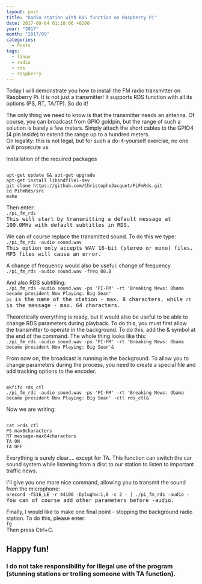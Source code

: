 ```yaml
---
layout: post
title: "Radio station with RDS function on Raspberry Pi"
date: 2017-09-04 01:18:06 +0200
year: "2017"
month: "2017/09"
categories:
  - Posts
tags:
  - linux
  - radio
  - rds
  - raspberry
---
```


Today I will demonstrate you how to install the FM radio transmitter on Raspberry Pi. It is not just a transmitter! It supports RDS function with all its options (PS, RT, TA/TP). So do it!

The only thing we need to know is that the transmitter needs an antenna. Of course, you can broadcast from GPIO goldpin, but the range of such a solution is barely a few meters. Simply attach the short cables to the GPIO4 (4 pin inside) to extend the range up to a hundred meters.<br />
On legality: this is not legal, but for such a do-it-yourself exercise, no one will prosecute us.

Installation of the required packages

```

apt-get update && apt-get upgrade
apt-get install libsndfile1-dev
git clone https://github.com/ChristopheJacquet/PiFmRds.git
cd PiFmRds/src
make

```

Then enter:<br />
`./pi_fm_rds`<br />
<kbd>This will start by transmitting a default message at 100.0MHz with default subtitles in RDS.</kbd>
<br />

We can of course replace the transmitted sound. To do this we type:<br />
`./pi_fm_rds -audio sound.wav`<br />
<kbd>This option only accepts WAV 16-bit (stereo or mono) files. MP3 files will cause an error.</kbd>
<br />

A change of frequency would also be useful: change of frequency<br />
`./pi_fm_rds -audio sound.wav -freq 88.0`<br />

And also RDS subtitling:<br />
`./pi_fm_rds -audio sound.wav -ps 'PI-FM' -rt 'Breaking News: Obama became president Now Playing: Big Sean'`<br />
<kbd>`ps` is the name of the station - max. 8 characters, while `rt` is the message - max. 64 characters.</kbd>
<br />

Theoretically everything is ready, but it would also be useful to be able to change RDS parameters during playback. To do this, you must first allow the transmitter to operate in the background. To do this, add the & symbol at the end of the command. The whole thing looks like this:<br />
`./pi_fm_rds -audio sound.wav -ps 'PI-FM' -rt 'Breaking News: Obama became president Now Playing: Big Sean'&`<br />

From now on, the broadcast is running in the background. To allow you to change parameters during the process, you need to create a special file and add tracking options to the encoder.<br />

```

mkfifo rds_ctl
./pi_fm_rds -audio sound.wav -ps 'PI-FM' -rt 'Breaking News: Obama became president Now Playing: Big Sean' -ctl rds_ctl&

```

Now we are writing:<br />

```

cat >rds_ctl
PS max8characters
RT message-max64characters
TA ON
TA OFF

```

Everything is surely clear.... except for TA. This function can switch the car sound system while listening from a disc to our station to listen to important traffic news.

I'll give you one more nice command, allowing you to transmit the sound from the microphone:<br />
`arecord -fS16_LE -r 44100 -Dplughw:1,0 -c 2 - | ./pi_fm_rds -audio -`<br />
<kbd>You can of course add other parameters before -audio.</kbd>
<br />

Finally, I would like to make one final point - stopping the background radio station. To do this, please enter:<br />
`fg`<br />
Then press Ctrl+C.

## Happy fun!

### I do not take responsibility for illegal use of the program (stunning stations or trolling someone with TA function).
